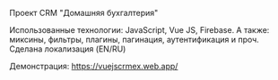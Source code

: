 Проект CRM "Домашняя бухгалтерия"

Использованные технологии: JavaScript, Vue JS, Firebase. А также: миксины, фильтры, плагины, пагинация, аутентификация и проч. Сделана локализация (EN/RU)

Демонстрация: https://vuejscrmex.web.app/
